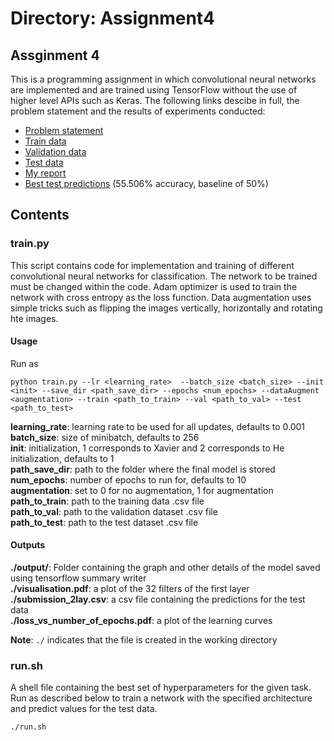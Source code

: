 # Directory: Assignment4     

## Assginment 4    

This is a programming assignment in which convolutional neural networks are implemented and are trained using TensorFlow without the use of higher level APIs such as Keras. The following links descibe in full, the problem statement and the results of experiments conducted:      

- [Problem statement](https://drive.google.com/file/d/1jWMBiAYhAzqpBd5um-hn-539QQxQw2vu/view?usp=sharing)      
- [Train data](https://drive.google.com/file/d/1nvse-2dDZ1fmFU1LXridPU2W1CLqfC-a/view?usp=sharing)    
- [Validation data](https://drive.google.com/file/d/1HSd6y7m8Fa4Zm0xD_0gPoZUOKNNZ1rRr/view?usp=sharing)     
- [Test data](https://drive.google.com/file/d/1-06hjxnA6D88u5HJXYNCMF0lXQ3UBz0d/view?usp=sharing)             
- [My report](https://drive.google.com/file/d/1oNV1kge-6_L2fUnDqFHy_sgmUDDsPUi7/view?usp=sharing)     
- [Best test predictions](https://drive.google.com/file/d/11K86rBp1UPUN26DMeX_3SHqtO22NB5_T/view?usp=sharing) (55.506% accuracy, baseline of 50%)     

## Contents   

### train.py

This script contains code for implementation and training of different convolutional neural networks for classification. The network to be trained must be changed within the code. Adam optimizer is used to train the network with cross entropy as the loss function. Data augmentation uses simple tricks such as flipping the images vertically, horizontally and rotating hte images.

#### Usage    

Run as 
```
python train.py --lr <learning_rate>  --batch_size <batch_size> --init <init> --save_dir <path_save_dir> --epochs <num_epochs> --dataAugment <augmentation> --train <path_to_train> --val <path_to_val> --test <path_to_test>
```


__learning_rate__: learning rate to be used for all updates, defaults to 0.001      
__batch_size__: size of minibatch, defaults to 256      
__init__: initialization, 1 corresponds to Xavier and 2 corresponds to He initialization, defaults to 1         
__path_save_dir__: path to the folder where the final model is stored           
__num_epochs__: number of epochs to run for, defaults to 10     
__augmentation__: set to 0 for no augmentation, 1 for augmentation   
__path_to_train__: path to the training data .csv file    
__path_to_val__: path to the validation dataset .csv file     
__path_to_test__: path to the test dataset .csv file     



#### Outputs

__./output/__: Folder containing the graph and other details of the model saved using tensorflow summary writer     
__./visualisation.pdf__: a plot of the 32 filters of the first layer      
__./submission_2lay.csv__: a csv file containing the predictions for the test data    
__./loss_vs_number_of_epochs.pdf__: a plot of the learning curves

__Note__: ```./``` indicates that the file is created in the working directory

### run.sh   

A shell file containing the best set of hyperparameters for the given task. Run as described below to train a network with the specified architecture and predict values for the test data.     

```
./run.sh
```    



